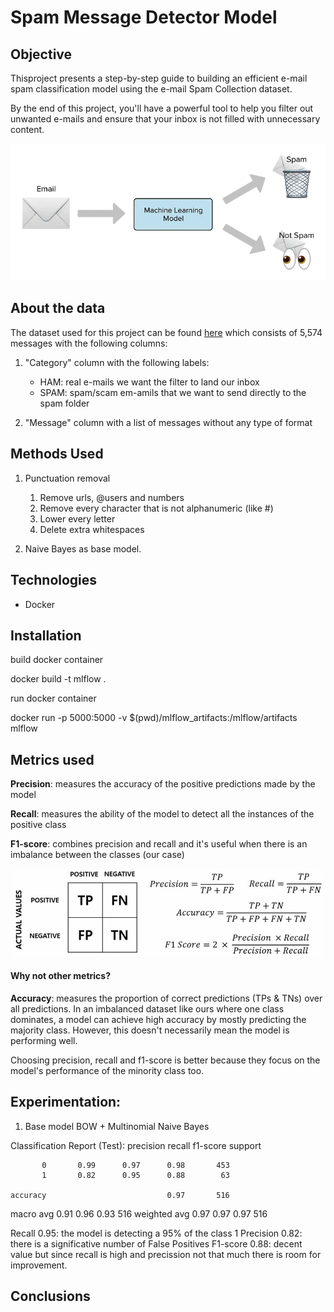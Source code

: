 # Spam Message Detector Model 

## Objective

Thisproject presents a step-by-step guide to building an efficient e-mail spam classification model using the e-mail Spam Collection dataset. 

By the end of this project, you'll have a powerful tool to help you filter out unwanted e-mails and ensure that your inbox is not filled with unnecessary content.

![spam classification](images/intro.png)


## About the data
The dataset used for this project can be found [here](https://www.kaggle.com/datasets/mfaisalqureshi/spam-email) which consists of 5,574 messages with the following columns: 

1. "Category" column with the following labels:

    * HAM: real e-mails we want the filter to land our inbox
    * SPAM: spam/scam em-amils that we want to send directly to the spam folder

2. "Message" column with a list of messages without any type of format

## Methods Used

1. Punctuation removal 
    1. Remove urls, @users and numbers
    2. Remove every character that is not alphanumeric (like #)
    3. Lower every letter
    3. Delete extra whitespaces

2. Naive Bayes as base model.



## Technologies

- Docker

## Installation


build docker container 

docker build -t mlflow .

run docker container

docker run -p 5000:5000 -v $(pwd)/mlflow_artifacts:/mlflow/artifacts mlflow


## Metrics used

**Precision**: measures the accuracy of the positive predictions made by the model

**Recall**: measures the ability of the model to detect all the instances of the positive class

**F1-score**: combines precision and recall and it's useful when there is an imbalance between the classes (our case)


<p align="center">
  <img src="images/Confusion-matrix-Precision-Recall-Accuracy-and-F1-score.jpg" width="500"/>
</p>


#### Why not other metrics?

**Accuracy**: measures the proportion of correct predictions (TPs & TNs) over all predictions. In an imbalanced dataset like ours where one class dominates, a model can achieve high accuracy by mostly predicting the majority class. However, this doesn't necessarily mean the model is performing well.

Choosing precision, recall and f1-score is better because they focus on the model's performance of the minority class too.

## Experimentation: 

1. Base model BOW + Multinomial Naive Bayes


Classification Report (Test):
              precision    recall  f1-score   support

           0       0.99      0.97      0.98       453
           1       0.82      0.95      0.88        63

    accuracy                           0.97       516
   macro avg       0.91      0.96      0.93       516
weighted avg       0.97      0.97      0.97       516

Recall 0.95: the model is detecting a 95% of the class 1
Precision 0.82: there is a significative number of False Positives
F1-score 0.88: decent value but since recall is high and precission not that much there is room for improvement.


## Conclusions

